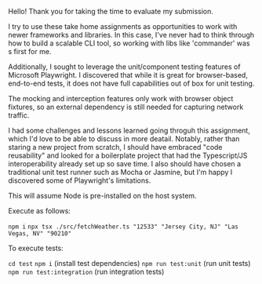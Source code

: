 Hello! Thank you for taking the time to evaluate my submission. 

I try to use these take home assignments as opportunities to work with newer frameworks and libraries. In this case, 
I've never had to think through how to build a scalable CLI tool, so working with libs like 'commander' was s first for me.

Additionally, I sought to leverage the unit/component testing features of Microsoft Playwright. I discovered that while 
it is great for browser-based, end-to-end tests, it does not have full capabilities out of box for unit testing. 

The mocking and interception features only work with browser object fixtures, so an external dependency is still needed 
for capturing network traffic. 

I had some challenges and lessons learned going throguh this assignment, which I'd love to be able to discuss in more 
deatail. Notably, rather than staring a new project from scratch, I should have embraced "code reusability" and looked 
for a boilerplate project that had the Typescript/JS interoperability already set up so save time. I also should have 
chosen a traditional unit test runner such as Mocha or Jasmine, but I'm happy I discovered some of Playwright's limitations.


This will assume Node is pre-installed on the host system. 

Execute as follows: 

`npm i`
`npx tsx ./src/fetchWeather.ts "12533" "Jersey City, NJ" "Las Vegas, NV" "90210"`

To execute tests: 

`cd test`
`npm i` (install test dependencies)
`npm run test:unit` (run unit tests)
`npm run test:integration` (run integration tests)

